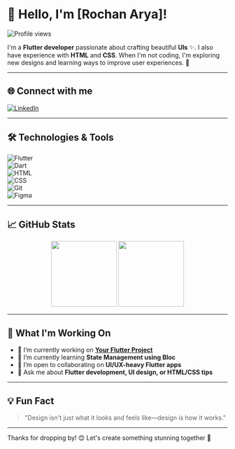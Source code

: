 # 👋 Hello, I'm [Rochan Arya]!

![Profile views](https://komarev.com/ghpvc/?username=YourUsername&color=blueviolet&style=flat-square)  

I'm a **Flutter developer** passionate about crafting beautiful **UIs** ✨. I also have experience with **HTML** and **CSS**. When I'm not coding, I'm exploring new designs and learning ways to improve user experiences. 🚀

---

## 🌐 Connect with me 
[![LinkedIn](https://img.shields.io/badge/LinkedIn-%230077B5.svg?style=for-the-badge&logo=linkedin&logoColor=white)](https://linkedin.com/in/your-profile](https://www.linkedin.com/in/rochan-arya-v-964929287/))

---

## 🛠️ Technologies & Tools 
![Flutter](https://img.shields.io/badge/Flutter-%2302569B.svg?style=flat&logo=flutter&logoColor=white)  
![Dart](https://img.shields.io/badge/Dart-%230175C2.svg?style=flat&logo=dart&logoColor=white)  
![HTML](https://img.shields.io/badge/HTML-%23E34F26.svg?style=flat&logo=html5&logoColor=white)  
![CSS](https://img.shields.io/badge/CSS-%231572B6.svg?style=flat&logo=css3&logoColor=white)  
![Git](https://img.shields.io/badge/Git-%23F05032.svg?style=flat&logo=git&logoColor=white)  
![Figma](https://img.shields.io/badge/Figma-%23F24E1E.svg?style=flat&logo=figma&logoColor=white)

---

## 📈 GitHub Stats 

<div align="center">
  <img height="150em" src="https://github-readme-stats.vercel.app/api?username=YourUsername&show_icons=true&theme=radical&include_all_commits=true&count_private=true"/>
  <img height="150em" src="https://github-readme-streak-stats.herokuapp.com/?user=YourUsername&theme=radical"/>
</div>

---

## 💼 What I'm Working On  
- 🔭 I’m currently working on **[Your Flutter Project](https://github.com/pocket_plan)**  
- 🌱 I’m currently learning **State Management using Bloc**  
- 🤝 I’m open to collaborating on **UI/UX-heavy Flutter apps**  
- 💬 Ask me about **Flutter development, UI design, or HTML/CSS tips**

---

## 💡 Fun Fact  
> "Design isn't just what it looks and feels like—design is how it works."

---

Thanks for dropping by! 😊 Let's create something stunning together 🚀  
